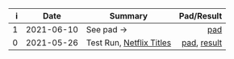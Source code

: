 |    i | Date       | Summary                                                                                                               |                                                                                 Pad/Result |
| ---: | ---------- | --------------------------------------------------------------------------------------------------------------------- | -----------------------------------------------------------------------------------------: |
|    1 | 2021-06-10 | See pad &rarr;                                                                                                        |                                            [pad](https://hackmd.io/qUl1BnMBRCGJpGR6uuFiQA) |
|    0 | 2021-05-26 | Test Run, [Netflix Titles](https://github.com/rfordatascience/tidytuesday/blob/master/data/2021/2021-04-20/readme.md) | [pad](https://hackmd.io/FUJE2rSHRHiqu-v1Vgg-gg), [result](sessions/00_netflix/exploration) |
